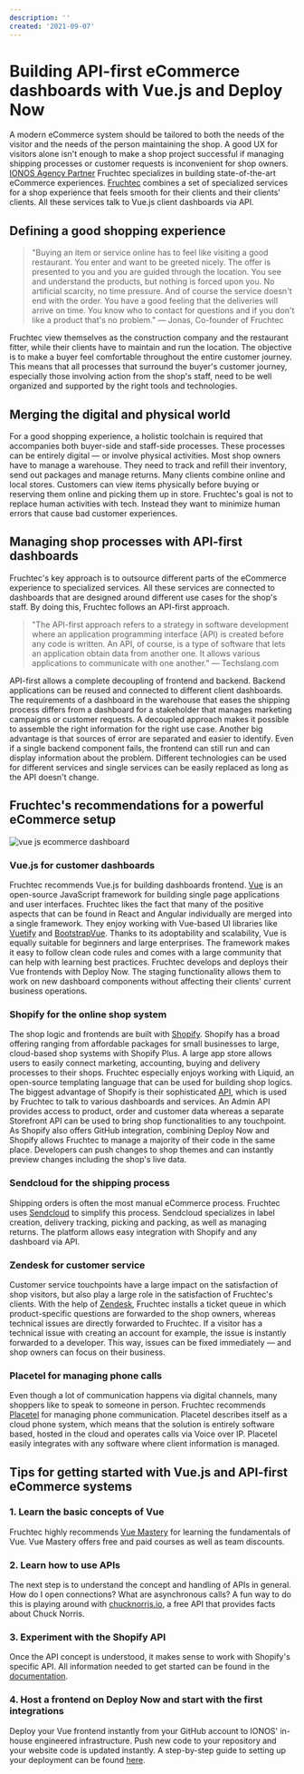 ```yaml
---
description: ''
created: '2021-09-07'
---
```


# Building API-first eCommerce dashboards with Vue.js and Deploy Now

A modern eCommerce system should be tailored to both the needs of the visitor and the needs of the person maintaining the shop. A good UX for visitors alone isn't enough to make a shop project successful if managing shipping processes or customer requests is inconvenient for shop owners. [IONOS Agency Partner](https://www.ionos.com/agency-partner) Fruchtec specializes in building state-of-the-art eCommerce experiences. [Fruchtec](https://www.fruchtec.de/) combines a set of specialized services for a shop experience that feels smooth for their clients and their clients' clients. All these services talk to Vue.js client dashboards via API. 

## Defining a good shopping experience

> "Buying an item or service online has to feel like visiting a good restaurant. You enter and want to be greeted nicely. The offer is presented to you and you are guided through the location. You see and understand the products, but nothing is forced upon you. No artificial scarcity, no time pressure. And of course the service doesn't end with the order. You have a good feeling that the deliveries will arrive on time. You know who to contact for questions and if you don't like a product that's no problem." — Jonas, Co-founder of Fruchtec

Fruchtec view themselves as the construction company and the restaurant fitter, while their clients have to maintain and run the location. The objective is to make a buyer feel comfortable throughout the entire customer journey. This means that all processes that surround the buyer's customer journey, especially those involving action from the shop's staff, need to be well organized and supported by the right tools and technologies. 

## Merging the digital and physical world

For a good shopping experience, a holistic toolchain is required that accompanies both buyer-side and staff-side processes. These processes can be entirely digital — or involve physical activities. Most shop owners have to manage a warehouse. They need to track and refill their inventory, send out packages and manage returns. Many clients combine online and local stores. Customers can view items physically before buying or reserving them online and picking them up in store. Fruchtec's goal is not to replace human activities with tech. Instead they want to minimize human errors that cause bad customer experiences.

## Managing shop processes with API-first dashboards

Fruchtec's key approach is to outsource different parts of the eCommerce experience to specialized services. All these services are connected to dashboards that are designed around different use cases for the shop's staff. By doing this, Fruchtec follows an API-first approach. 

> "The API-first approach refers to a strategy in software development where an application programming interface (API) is created before any code is written. An API, of course, is a type of software that lets an application obtain data from another one. It allows various applications to communicate with one another." — Techslang.com

API-first allows a complete decoupling of frontend and backend. Backend applications can be reused and connected to different client dashboards. The requirements of a dashboard in the warehouse that eases the shipping process differs from a dashboard for a stakeholder that manages marketing campaigns or customer requests. A decoupled approach makes it possible to assemble the right information for the right use case. Another big advantage is that sources of error are separated and easier to identify. Even if a single backend component fails, the frontend can still run and can display information about the problem. Different technologies can be used for different services and single services can be easily replaced as long as the API doesn't change.

## Fruchtec's recommendations for a powerful eCommerce setup 

<picture>
  <source media="(max-width: 999px)" srcset="/fruchtec-architecture-sm.png">
  <img src="/fruchtec-architecture-lg.png" alt="vue js ecommerce dashboard">
</picture>

### Vue.js for customer dashboards

Fruchtec recommends Vue.js for building dashboards frontend. [Vue](https://vuejs.org/) is an open-source JavaScript framework for building single page applications and user interfaces. Fruchtec likes the fact that many of the positive aspects that can be found in React and Angular individually are merged into a single framework. They enjoy working with Vue-based UI libraries like [Vuetify](https://vuetifyjs.com/en/) and [BootstrapVue](https://bootstrap-vue.org/). Thanks to its adoptability and scalability, Vue is equally suitable for beginners and large enterprises. The framework makes it easy to follow clean code rules and comes with a large community that can help with learning best practices. Fruchtec develops and deploys their Vue frontends with Deploy Now. The staging functionality allows them to work on new dashboard components without affecting their clients' current business operations. 

### Shopify for the online shop system

The shop logic and frontends are built with [Shopify](https://www.shopify.com/). Shopify has a broad offering ranging from affordable packages for small businesses to large, cloud-based shop systems with Shopify Plus. A large app store allows users to easily connect marketing, accounting, buying and delivery processes to their shops. Fruchtec especially enjoys working with Liquid, an open-source templating language that can be used for building shop logics. The biggest advantage of Shopify is their sophisticated [API](https://shopify.dev/api), which is used by Fruchtec to talk to various dashboards and services. An Admin API provides access to product, order and customer data whereas a separate Storefront API can be used to bring shop functionalities to any touchpoint. As Shopify also offers GitHub integration, combining Deploy Now and Shopify allows Fruchtec to manage a majority of their code in the same place. Developers can push changes to shop themes and can instantly preview changes including the shop's live data.

### Sendcloud for the shipping process

Shipping orders is often the most manual eCommerce process. Fruchtec uses [Sendcloud](https://www.sendcloud.com/) to simplify this process. Sendcloud specializes in label creation, delivery tracking, picking and packing, as well as managing returns. The platform allows easy integration with Shopify and any dashboard via API.

### Zendesk for customer service

Customer service touchpoints have a large impact on the satisfaction of shop visitors, but also play a large role in the satisfaction of Fruchtec's clients. With the help of [Zendesk](https://www.zendesk.com/), Fruchtec installs a ticket queue in which product-specific questions are forwarded to the shop owners, whereas technical issues are directly forwarded to Fruchtec. If a visitor has a technical issue with creating an account for example, the issue is instantly forwarded to a developer. This way, issues can be fixed immediately — and shop owners can focus on their business. 

### Placetel for managing phone calls

Even though a lot of communication happens via digital channels, many shoppers like to speak to someone in person. Fruchtec recommends [Placetel](https://www.placetel.com/gb) for managing phone communication. Placetel describes itself as a cloud phone system, which means that the solution is entirely software based, hosted in the cloud and operates calls via Voice over IP. Placetel easily integrates with any software where client information is managed.

## Tips for getting started with Vue.js and API-first eCommerce systems

### 1. Learn the basic concepts of Vue
Fruchtec highly recommends [Vue Mastery](https://www.vuemastery.com/) for learning the fundamentals of Vue. Vue Mastery offers free and paid courses as well as team discounts.
### 2. Learn how to use APIs
The next step is to understand the concept and handling of APIs in general. How do I open connections? What are asynchronous calls? A fun way to do this is playing around with [chucknorris.io](https://api.chucknorris.io/), a free API that provides facts about Chuck Norris.
### 3. Experiment with the Shopify API
Once the API concept is understood, it makes sense to work with Shopify's specific API. All information needed to get started can be found in the [documentation](https://shopify.dev/api). 
### 4. Host a frontend on Deploy Now and start with the first integrations
Deploy your Vue frontend instantly from your GitHub account to IONOS' in-house engineered infrastructure. Push new code to your repository and your website code is updated instantly. A step-by-step guide to setting up your deployment can be found [here](https://docs.ionos.space/docs/). 

